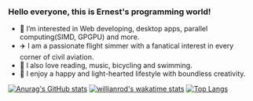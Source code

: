 ### Hello everyone, this is Ernest's programming world!

- 💖 I’m interested in Web developing, desktop apps, parallel computing(SIMD, GPGPU) and more.
- ✈️ I am a passionate flight simmer with a fanatical interest in every corner of civil aviation.
- 📔 I also love reading, music, bicycling and swimming.
- 🥰 I enjoy a happy and light-hearted lifestyle with boundless creativity.

[![Anurag's GitHub stats](https://github-readme-stats.vercel.app/api?username=ErnestThePoet&count_private=true&show_icons=true&theme=algolia)](https://github.com/anuraghazra/github-readme-stats)
[![willianrod's wakatime stats](https://github-readme-stats.vercel.app/api/wakatime?username=ErnestThePoet&theme=algolia&v=2)](https://github.com/anuraghazra/github-readme-stats)
[![Top Langs](https://github-readme-stats.vercel.app/api/top-langs/?username=ErnestThePoet&langs_count=8&layout=compact&count_private=true&theme=algolia)](https://github.com/anuraghazra/github-readme-stats)

